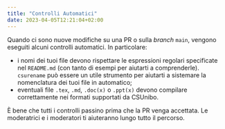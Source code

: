 ```yaml
---
title: "Controlli Automatici"
date: 2023-04-05T12:21:04+02:00
---
```


Quando ci sono nuove modifiche su una PR o sulla _branch_ `main`, vengono
eseguiti alcuni controlli automatici. In particolare:

- i nomi dei tuoi file devono rispettare le espressioni regolari specificate nel
  `README.md` (con tanto di esempi per aiutarti a comprenderle). `csurename` può
  essere un utile strumento per aiutarti a sistemare la nomenclatura dei tuoi
  file in automatico;
- eventuali file `.tex`, `.md`, `.doc(x)` o `.ppt(x)` devono compilare
  correttamente nei formati supportati da CSUnibo.

È bene che tutti i controlli passino prima che la PR venga accettata. Le
moderatrici e i moderatori ti aiuteranno lungo tutto il percorso.
